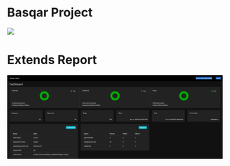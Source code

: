 # Basqar Project <br/>
![](https://cdn-az.allevents.in/events4/banners/aca330f0a929bc3e36b008a7b366a0e4c5a2805223b47456bf3ae9efbe98a012-rimg-w521-h315-gmir.jpg?v=1579630116)<br/>



# Extends Report<br/>
![](Report2_3.JPG)
